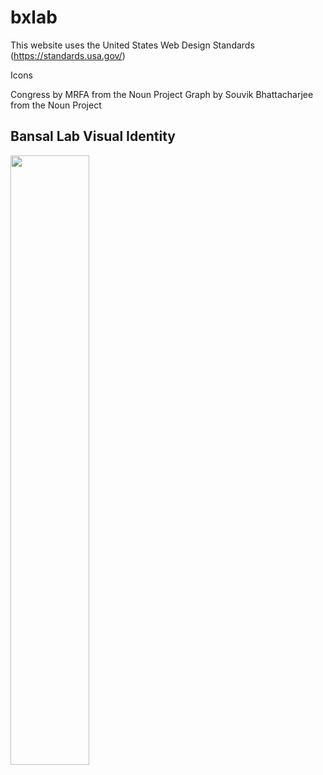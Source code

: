 # bxlab

This website uses the United States Web Design Standards
(https://standards.usa.gov/)


Icons

Congress by MRFA from the Noun Project
Graph by Souvik Bhattacharjee from the Noun Project

## Bansal Lab Visual Identity

<img src="https://github.com/khandelwal/bxlab/blob/master/bxlab-color-palette.png" style="width: 50%;"/>
